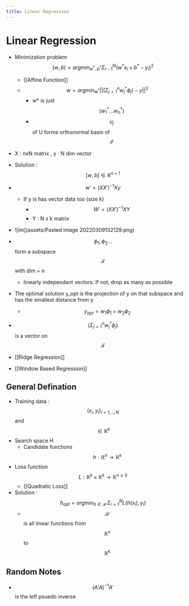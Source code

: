 ```yaml
---
title: Linear Regression
---
```


# Linear Regression
- Minimization problem $$(w,b) = argmin_{w^{\ast} , b^{\ast}} \Sigma^N_{i-1}(w^{\ast}x_{i} +b ^{\ast} - y_{i})^2$$
	- [[Affine Function]]
	- $$w = argmin_{w^\ast} || (\Sigma^n_{j = 1} w^\ast_j \phi_j) - y || ^2$$
		- w* is just $$(w^\ast_1 … w^\ast_n)$$
		- $$u_j$$ of U forms orthonormal basis of $$\mathscr{F}$$
- X : nxN matrix , y : N dim vector
- Solution : $$[w, b] \in \mathbb{R} ^{n+1}$$
- $$w' = (XX')^{-1}X y$$
	- If y is has vector data too (size k)
		- $$W' = (XX')^{-1}XY$$
		- Y : N x k matrix 
- ![im](assets/Pasted image 20220309132129.png)
- $$\phi _1  , \phi_2 …$$ form a subspace $$\mathscr{F}$$ with dim = n
	- linearly independant vectors. If not, drop as many as possible
- The optimal solution y_opt is the projection of y on that subspace and has the smallest distance from y
	- $$y_{opt} = w_1 \phi_1 + w_2 \phi_2$$
- $$(\Sigma^n_{j = 1} w^\ast_j \phi_j)$$ is a vector on $$\mathscr{F}$$

- [[Ridge Regression]]
- [[Window Based Regression]]

## General Defination
- Training data : $$(x_i, y_i)_{i= 1,..,N}$$ and $$\in \mathbb{R}^k$$ 
- Search space H
	- Candidate functions $$h: \mathbb{R}^n \rightarrow \mathbb{R}^k$$
- Loss function $$L : \mathbb{R}^k \times \mathbb{R}^k \rightarrow \mathbb{R}^{n \geq 0}$$
	- [[Quadratic Loss]]
- Solution : $$h_{opt} = argmin_{h \in \mathcal{H}}\Sigma_{i=1}^N L(h(x_i), y_i)$$
	- $$\mathcal{H}$$ is all linear functions from $$\mathbb{R}^n$$ to $$\mathbb{R}^k$$ 

## Random Notes
- $$(A'A)^{-1}A'$$ is the left psuedo inverse












